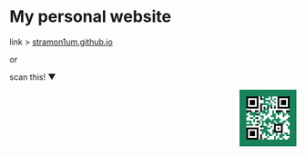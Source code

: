 # My personal website
link > [stramon1um.github.io](https://stramon1um.github.io)

or

scan this! ▼

<img src="mauro_url.svg" style="float:right" width="100" height="100" id="hp"/>
